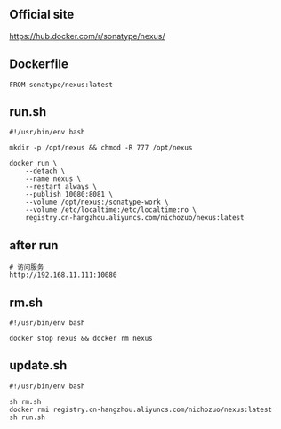 ## Official site
https://hub.docker.com/r/sonatype/nexus/

## Dockerfile
```
FROM sonatype/nexus:latest
```

## run.sh
```
#!/usr/bin/env bash

mkdir -p /opt/nexus && chmod -R 777 /opt/nexus

docker run \
    --detach \
    --name nexus \
    --restart always \
    --publish 10080:8081 \
    --volume /opt/nexus:/sonatype-work \
    --volume /etc/localtime:/etc/localtime:ro \
    registry.cn-hangzhou.aliyuncs.com/nichozuo/nexus:latest
```

## after run
```
# 访问服务
http://192.168.11.111:10080
```

## rm.sh
```
#!/usr/bin/env bash

docker stop nexus && docker rm nexus
```

## update.sh
```
#!/usr/bin/env bash

sh rm.sh
docker rmi registry.cn-hangzhou.aliyuncs.com/nichozuo/nexus:latest
sh run.sh
```